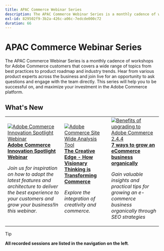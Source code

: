 ```yaml
---
title: APAC Commerce Webinar Series
description: The APAC Commerce Webinar Series is a monthly cadence of workshops for Adobe Commerce customers that covers a wide range of topics from best practices to product roadmap and industry trends.
exl-id: 829502f9-3b2a-426c-a06c-7edcde000c72
duration: 66
---
```

# APAC Commerce Webinar Series

The APAC Commerce Webinar Series is a monthly cadence of workshops for Adobe Commerce customers that covers a wide range of topics from best practices to product roadmap and industry trends. Hear from various product experts across the business and join live for an opportunity to ask questions and engage with the team directly. This series will help you to be successful on, and maximize your investment in the Adobe Commerce platform.

## What's New

<table>
<tr>
  <td>
    <a href="https://experienceleague.adobe.com/docs/events/apac-commerce-recordings/2024/innovation-spotlight.html">
      <img alt="Adobe Commerce Innovation Spotlight Webinar" src="https://video.tv.adobe.com/v/3427965?format=jpeg" />
    </a>
     <div>
      <a href="https://experienceleague.adobe.com/docs/events/apac-commerce-recordings/2024/innovation-spotlight.html">
        <strong>Adobe Commerce Innovation Spotlight Webinar</strong>
      </a>
    </div>
    <p>
    <em>Join us for inspiration on how to adopt the latest features and architecture to deliver the best experience to your customers and grow your business!In this webinar.</em>
    <p>
  </td> 
  <td>
    <a href="https://experienceleague.adobe.com/docs/events/apac-commerce-recordings/2024/visionary-thinking.html">
      <img alt="Adobe Commerce Site Wide Analysis Tool" src="https://video.tv.adobe.com/v/3428818?format=jpeg" />
    </a>
     <div>
      <a href="https://experienceleague.adobe.com/docs/events/apac-commerce-recordings/2024/visionary-thinking.html">
        <strong>The Creative Edge - How Visionary Thinking is Transforming Commerce</strong>
      </a>
    </div>
    <p>
    <em>Explore the integration of creativity and commerce.</em>
    <p>
  </td>
  <td>
    <a href="https://experienceleague.adobe.com/docs/events/apac-commerce-recordings/2024/grow-ecommerce-business.html">
      <img alt="Benefits of upgrading to Adobe Commerce 2.4.4" src="https://video.tv.adobe.com/v/3428817?format=jpeg" />
    </a>
     <div>
      <a href="https://experienceleague.adobe.com/docs/events/apac-commerce-recordings/2024/grow-ecommerce-business.html">
        <strong>7 ways to grow an eCommerce business organically</strong>
      </a>
    </div>
    <p>
    <em>Gain valuable insights and practical tips for growing an e-commerce business organically through SEO strategies</em>
    <p>
  </td>
</tr>
</table>

>[!TIP]
>
>**All recorded sessions are listed in the navigation on the left**.
